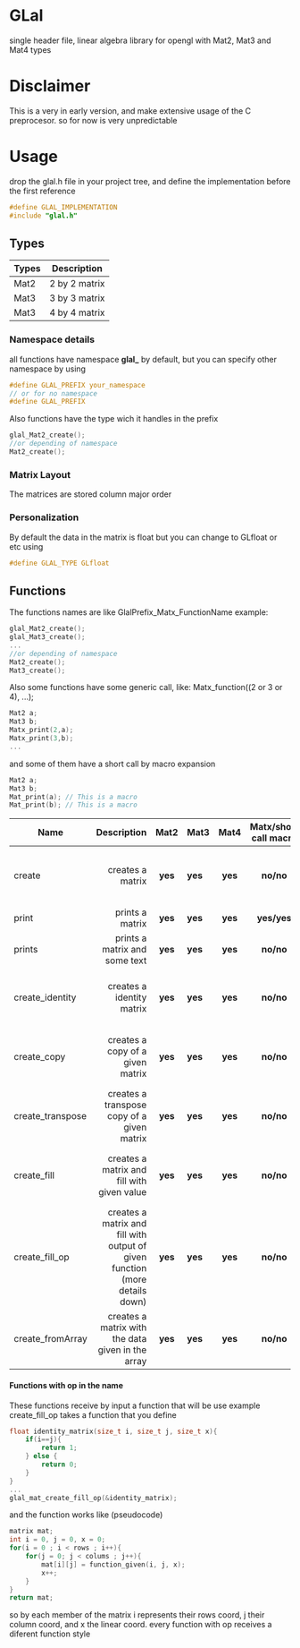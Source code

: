 # GLal 
single header file, linear algebra library for opengl with Mat2, Mat3 and Mat4 types

# Disclaimer 
This is a very in early version, and make extensive usage of the C preprocesor. so for now is very unpredictable

# Usage
drop the glal.h file in your project tree, and define the implementation before the first reference
```c
#define GLAL_IMPLEMENTATION
#include "glal.h"
```
## Types
| Types        | Description       | 
| ------------- |:-------------:| 
| Mat2    | 2 by 2 matrix |
| Mat3     | 3 by 3 matrix      | 
| Mat3 | 4 by 4 matrix      |
### Namespace details
all functions have namespace **glal_** by default, but you can specify other namespace by using
```c
#define GLAL_PREFIX your_namespace
// or for no namespace 
#define GLAL_PREFIX
```
Also functions have the type wich it handles in the prefix
```c
glal_Mat2_create();
//or depending of namespace
Mat2_create();
```
### Matrix Layout
The matrices are stored column major order


### Personalization
By default the data in the matrix is float but you can change to GLfloat or etc using
```c
#define GLAL_TYPE GLfloat
```
## Functions
The functions names are like GlalPrefix_Matx_FunctionName
example:
```c
glal_Mat2_create();
glal_Mat3_create();
...
//or depending of namespace
Mat2_create();
Mat3_create();
```
Also some functions have some generic call, like:
Matx_function((2 or 3 or 4), ...);
```c
Mat2 a;
Mat3 b;
Matx_print(2,a);
Matx_print(3,b);
...
```
and some of them have a short call by macro expansion
```c
Mat2 a;
Mat3 b;
Mat_print(a); // This is a macro
Mat_print(b); // This is a macro
```
| Name        |  Description | Mat2 | Mat3 | Mat4 | Matx/short call macro | Arguments | return | 
| ---------- |----------:| :----------:| :--------| :-------:|  :-------:|  :-------:|  :-------:|
| create |  creates a matrix | **yes** | **yes** | **yes** | **no/no** | **none** |  Mat2 or Mat3 or Mat4 | 
| print | prints a matrix | **yes** | **yes** | **yes** | **yes/yes** | Mat2 or Mat3 or Mat4 |  void| 
| prints| prints a matrix and some text|**yes** | **yes** | **yes** | **no/no** |  Mat2 or Mat3 or Mat4, char*|  void| 
| create_identity|  creates a identity matrix |**yes** | **yes** | **yes** | **no/no** |**none**|  Mat2 or Mat3 or Mat4| 
|create_copy|  creates a copy of a given matrix |**yes** | **yes** | **yes** | **no/no** |  Mat2 or Mat3 or Mat4|  Mat2 or Mat3 or Mat4| 
|create_transpose|  creates a transpose copy of a given matrix |**yes** | **yes** | **yes** | **no/no** |  Mat2 or Mat3 or Mat4|  Mat2 or Mat3 or Mat4| 
|create_fill|  creates a matrix and fill with given value |**yes** | **yes** | **yes** | **no/no** |float|  Mat2 or Mat3 or Mat4| 
|create_fill_op|  creates a matrix and fill with output of given function (more details down) |**yes** | **yes** | **yes** | **no/no** |float(*operation)(size_t i, size_t j, size_t x)|  Mat2 or Mat3 or Mat4| 
|create_fromArray|  creates a matrix with the data given in the array |**yes** | **yes** | **yes** | **no/no** |  float* |  Mat2 or Mat3 or Mat4| 

#### Functions with op in the name
These functions receive by input a function that will be use
example
create_fill_op takes a function that you define
```c
float identity_matrix(size_t i, size_t j, size_t x){
	if(i==j){
		return 1;
	} else {
		return 0;
	}
}
...
glal_mat_create_fill_op(&identity_matrix);
```
and the function works like (pseudocode)
```c
matrix mat;
int i = 0, j = 0, x = 0;
for(i = 0 ; i < rows ; i++){
    for(j = 0; j < colums ; j++){
        mat[i][j] = function_given(i, j, x);
        x++;
    }
}
return mat;
```
so by each member of the matrix i represents their rows coord, j their column coord, and x the linear coord.
every function with op receives a diferent function style


